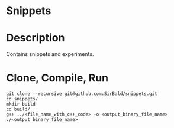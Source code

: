 Snippets
========

# Description #

Contains snippets and experiments.

# Clone, Compile, Run #

```
git clone --recursive git@github.com:SirBald/snippets.git
cd snippets/
mkdir build
cd build/
g++ ../<file_name_with_c++_code> -o <output_binary_file_name>
./<output_binary_file_name>
```
